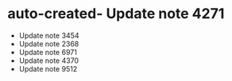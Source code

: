 # auto-created- Update note 4271
- Update note 3454
- Update note 2368
- Update note 6971
- Update note 4370
- Update note 9512
